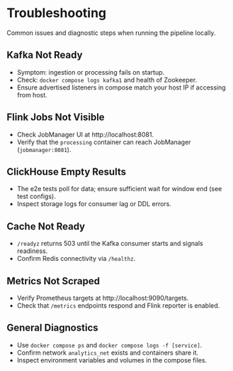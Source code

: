 # Troubleshooting

Common issues and diagnostic steps when running the pipeline locally.

## Kafka Not Ready

- Symptom: ingestion or processing fails on startup.
- Check: `docker compose logs kafka1` and health of Zookeeper.
- Ensure advertised listeners in compose match your host IP if accessing from host.

## Flink Jobs Not Visible

- Check JobManager UI at http://localhost:8081.
- Verify that the `processing` container can reach JobManager (`jobmanager:8081`).

## ClickHouse Empty Results

- The e2e tests poll for data; ensure sufficient wait for window end (see test configs).
- Inspect storage logs for consumer lag or DDL errors.

## Cache Not Ready

- `/readyz` returns 503 until the Kafka consumer starts and signals readiness.
- Confirm Redis connectivity via `/healthz`.

## Metrics Not Scraped

- Verify Prometheus targets at http://localhost:9090/targets.
- Check that `/metrics` endpoints respond and Flink reporter is enabled.

## General Diagnostics

- Use `docker compose ps` and `docker compose logs -f [service]`.
- Confirm network `analytics_net` exists and containers share it.
- Inspect environment variables and volumes in the compose files.
